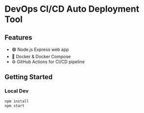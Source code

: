 # DevOps CI/CD Auto Deployment Tool

## Features
- 🟢 Node.js Express web app
- 🐳 Docker & Docker Compose
- ⚙️ GitHub Actions for CI/CD pipeline

## Getting Started

### Local Dev
```bash
npm install
npm start
